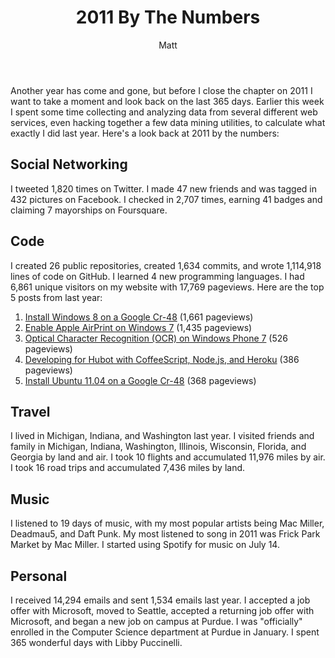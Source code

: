 ﻿---
title: 2011 By The Numbers
author: Matt
layout: post
permalink: /2012/01/2011-by-the-numbers/
categories:
  - Life
---

Another year has come and gone, but before I close the chapter on 2011 I want to take a moment and look back on the last 365 days. Earlier this week I spent some time collecting and analyzing data from several different web services, even hacking together a few data mining utilities, to calculate what exactly I did last year. Here's a look back at 2011 by the numbers:

## Social Networking

I tweeted 1,820 times on Twitter. I made 47 new friends and was tagged in 432 pictures on Facebook. I checked in 2,707 times, earning 41 badges and claiming 7 mayorships on Foursquare.

## Code

I created 26 public repositories, created 1,634 commits, and wrote 1,114,918 lines of code on GitHub. I learned 4 new programming languages. I had 6,861 unique visitors on my website with 17,769 pageviews. Here are the top 5 posts from last year:

1.  [Install Windows 8 on a Google Cr-48][1] (1,661 pageviews)
2.  [Enable Apple AirPrint on Windows 7][2] (1,435 pageviews)
3.  [Optical Character Recognition (OCR) on Windows Phone 7][3] (526 pageviews)
4.  [Developing for Hubot with CoffeeScript, Node.js, and Heroku][4] (386 pageviews)
5.  [Install Ubuntu 11.04 on a Google Cr-48][5] (368 pageviews)

 [1]: http://mbmccormick.com/2011/09/install-windows-8-on-a-google-cr-48/
 [2]: http://mbmccormick.com/2011/04/enable-apple-airprint-on-windows-7/
 [3]: http://mbmccormick.com/2011/08/optical-character-recognition-ocr-on-windows-phone-7/
 [4]: http://mbmccormick.com/2011/11/developing-for-hubot-with-coffeescript-nodejs-and-heroku/
 [5]: http://mbmccormick.com/2011/08/install-ubuntu-11-04-on-a-google-cr-48/

## Travel

I lived in Michigan, Indiana, and Washington last year. I visited friends and family in Michigan, Indiana, Washington, Illinois, Wisconsin, Florida, and Georgia by land and air. I took 10 flights and accumulated 11,976 miles by air. I took 16 road trips and accumulated 7,436 miles by land.

## Music

I listened to 19 days of music, with my most popular artists being Mac Miller, Deadmau5, and Daft Punk. My most listened to song in 2011 was Frick Park Market by Mac Miller. I started using Spotify for music on July 14.

## Personal

I received 14,294 emails and sent 1,534 emails last year. I accepted a job offer with Microsoft, moved to Seattle, accepted a returning job offer with Microsoft, and began a new job on campus at Purdue. I was "officially" enrolled in the Computer Science department at Purdue in January. I spent 365 wonderful days with Libby Puccinelli.
